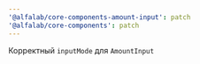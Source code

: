 ```yaml
---
'@alfalab/core-components-amount-input': patch
'@alfalab/core-components': patch
---
```


Корректный `inputMode` для `AmountInput`
